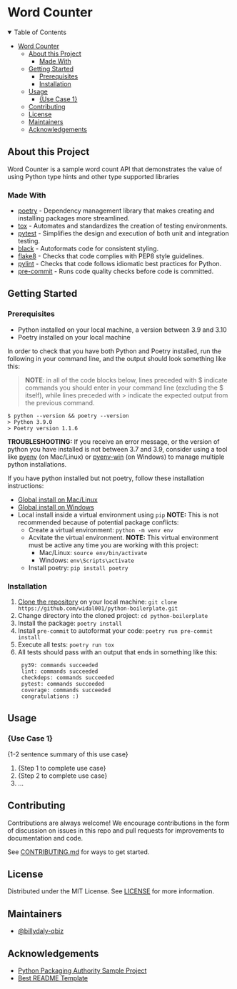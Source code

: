 # Word Counter

<details open="open">
<summary>Table of Contents</summary>

<!-- TOC -->

- [Word Counter](#word-counter)
  - [About this Project](#about-this-project)
    - [Made With](#made-with)
  - [Getting Started](#getting-started)
    - [Prerequisites](#prerequisites)
    - [Installation](#installation)
  - [Usage](#usage)
    - [{Use Case 1}](#use-case-1)
  - [Contributing](#contributing)
  - [License](#license)
  - [Maintainers](#maintainers)
  - [Acknowledgements](#acknowledgements)

<!-- /TOC -->

</details>

## About this Project

Word Counter is a sample word count API that demonstrates the value of using
Python type hints and other type supported libraries

### Made With

<!-- TODO: Replace this list with your most critical dependencies -->

- [poetry](https://python-poetry.org/) - Dependency management library that makes creating and installing packages more streamlined.
- [tox](https://tox.readthedocs.io/en/latest/) - Automates and standardizes the creation of testing environments.
- [pytest](https://docs.pytest.org/en/6.2.x/) - Simplifies the design and execution of both unit and integration testing.
- [black](https://black.readthedocs.io/en/stable/) - Autoformats code for consistent styling.
- [flake8](https://flake8.pycqa.org/en/latest/) - Checks that code complies with PEP8 style guidelines.
- [pylint](https://www.pylint.org/) - Checks that code follows idiomatic best practices for Python.
- [pre-commit](https://pre-commit.com/) - Runs code quality checks before code is committed.

## Getting Started

### Prerequisites

- Python installed on your local machine, a version between 3.9 and 3.10
- Poetry installed on your local machine

In order to check that you have both Python and Poetry installed, run the following in your command line, and the output should look something like this:

> **NOTE**: in all of the code blocks below, lines preceded with $ indicate commands you should enter in your command line (excluding the $ itself), while lines preceded with > indicate the expected output from the previous command.

```
$ python --version && poetry --version
> Python 3.9.0
> Poetry version 1.1.6
```

**TROUBLESHOOTING:** If you receive an error message, or the version of python you have installed is not between 3.7 and 3.9, consider using a tool like [pyenv](https://github.com/pyenv/pyenv) (on Mac/Linux) or [pyenv-win](https://github.com/pyenv-win/pyenv-win) (on Windows) to manage multiple python installations.

If you have python installed but not poetry, follow these installation instructions:

- [Global install on Mac/Linux](https://python-poetry.org/docs/#osx--linux--bashonwindows-install-instructions)
- [Global install on Windows](https://python-poetry.org/docs/#windows-powershell-install-instructions)
- Local install inside a virtual environment using `pip` **NOTE:** This is not recommended because of potential package conflicts:
  - Create a virtual environment: `python -m venv env`
  - Acvitate the virtual environment. **NOTE:** This virtual environment must be active any time you are working with this project:
    - Mac/Linux: `source env/bin/activate`
    - Windows: `env\Scripts\activate`
  - Install poetry: `pip install poetry`

### Installation

1. [Clone the repository](https://docs.github.com/en/github/creating-cloning-and-archiving-repositories/cloning-a-repository-from-github/cloning-a-repository) on your local machine: `git clone https://github.com/widal001/python-boilerplate.git`
1. Change directory into the cloned project: `cd python-boilerplate`
1. Install the package: `poetry install`
1. Install `pre-commit` to autoformat your code: `poetry run pre-commit install`
1. Execute all tests: `poetry run tox`
1. All tests should pass with an output that ends in something like this:
   ```
    py39: commands succeeded
    lint: commands succeeded
    checkdeps: commands succeeded
    pytest: commands succeeded
    coverage: commands succeeded
    congratulations :)
   ```

## Usage

### {Use Case 1}

{1-2 sentence summary of this use case}

1. {Step 1 to complete use case}
1. {Step 2 to complete use case}
1. ... <!-- number of steps and use cases may vary -->

## Contributing

<!-- TODO: Update this section as well as CONTRIBUTING.md to reflect your contributing guidelines -->

Contributions are always welcome! We encourage contributions in the form of discussion on issues in this repo and pull requests for improvements to documentation and code.

See [CONTRIBUTING.md](CONTRIBUTING.md) for ways to get started.

## License

<!-- TODO: Update this section as well as LICENSE to reflect the license of your project -->

Distributed under the MIT License. See [LICENSE](LICENSE) for more information.

## Maintainers

- [@billydaly-qbiz](https://github.com/widal001)

## Acknowledgements

- [Python Packaging Authority Sample Project](https://github.com/pypa/sampleproject)
- [Best README Template](https://github.com/othneildrew/Best-README-Template)
